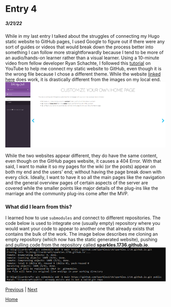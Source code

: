 # Entry 4 
##### 3/21/22

While in my last entry I talked about the struggles of connecting my Hugo static website to GitHub pages, I used Google to figure out if there were any sort of guides or videos that would break down the process better into something I can follow more straightforwardly because I tend to be more of an audio/hands-on learner rather than a visual learner. Using a 10-minute video from fellow developer Ryan Schachte, I followed this [tutorial](https://www.youtube.com/watch?v=LIFvgrRxdt4) on YouTube to help me connect my static website to GitHub, even though it is the wrong file because I chose a different theme. While the website [linked here](https://sparkles1736.github.io/sparkles.1736.github.io/#) does work, it is drastically different from the images on my local end.
![alt text](../sep/main.png)

While the two websites appear different, they do have the same content, even though on the GitHub pages website, it causes a 404 Error. With that said, I want to make it so my pages for the wiki (or the posts) appear on both my end and the users' end; without having the page break down with every click. Ideally, I want to have it so all the main pages like the navigation and the general overview pages of certain aspects of the server are covered while the smaller points like major details of the plug-ins like the marriage and the community plug-ins come after the MVP.

### What did I learn from this?
I learned how to use `submodules` and connect to different repositories. The code below is used to integrate one (usually empty) repository where you would want your code to appear to another one that already exists that contains the bulk of the work. The image below describes me cloning an empty repository (which now has the static generated website), pushing and pulling code from the repository called **sparkles.1736.github.io**.
![alt text](../sep/submodule.png)




[Previous](entry03.md) | [Next](entry05.md)

[Home](../README.md)
